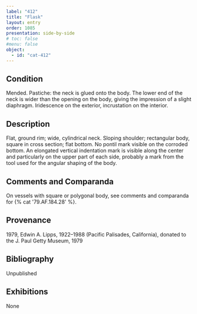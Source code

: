 ```yaml
---
label: "412"
title: "Flask"
layout: entry
order: 1085
presentation: side-by-side
# toc: false
#menu: false 
object:
  - id: "cat-412"
---
```


## Condition

Mended. Pastiche: the neck is glued onto the body. The lower end of the neck is wider than the opening on the body, giving the impression of a slight diaphragm. Iridescence on the exterior, incrustation on the interior.

## Description

Flat, ground rim; wide, cylindrical neck. Sloping shoulder; rectangular body, square in cross section; flat bottom. No pontil mark visible on the corroded bottom. An elongated vertical indentation mark is visible along the center and particularly on the upper part of each side, probably a mark from the tool used for the angular shaping of the body.

## Comments and Comparanda

On vessels with square or polygonal body, see comments and comparanda for {% cat '79.AF.184.28' %}.

## Provenance

1979, Edwin A. Lipps, 1922–1988 (Pacific Palisades, California), donated to the J. Paul Getty Museum, 1979

## Bibliography

Unpublished

## Exhibitions

None